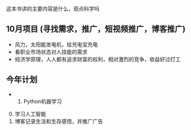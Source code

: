  这本书讲的主要内容是什么，观点科学吗

## 10月项目 (寻找需求，推广，短视频推广，博客推广)
- 风力，太阳能发电机，给充电宝充电
- 看职业市场状态对人技能的需求
- 经济学原理，人人都有追求财富的权利，相对激烈的竞争，收益好过打工

## 今年计划

- 1. Python机器学习 

0. 学习人工智能
1. 博客记录生活和生存感悟，并推广广告


